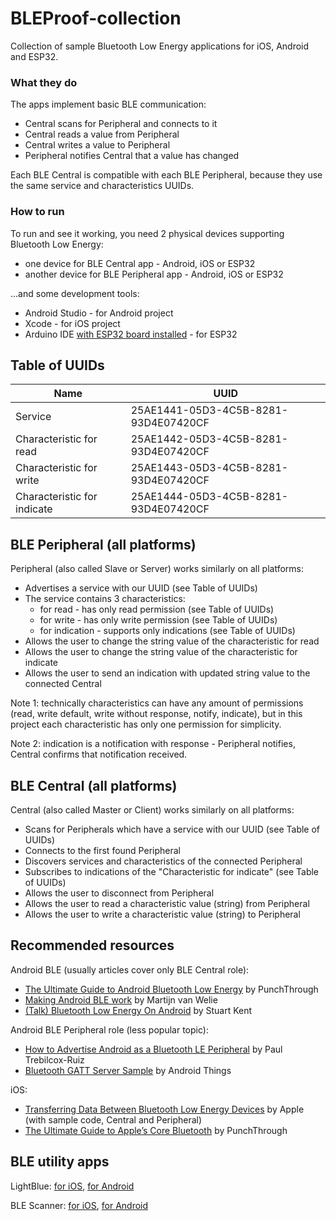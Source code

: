 # BLEProof-collection
Collection of sample Bluetooth Low Energy applications for iOS, Android and ESP32.

### What they do
The apps implement basic BLE communication:
* Central scans for Peripheral and connects to it
* Central reads a value from Peripheral
* Central writes a value to Peripheral
* Peripheral notifies Central that a value has changed

Each BLE Central is compatible with each BLE Peripheral, because they use the same service and characteristics UUIDs.

### How to run
To run and see it working, you need 2 physical devices supporting Bluetooth Low Energy:
* one device for BLE Central app - Android, iOS or ESP32
* another device for BLE Peripheral app - Android, iOS or ESP32

...and some development tools:
* Android Studio - for Android project
* Xcode - for iOS project
* Arduino IDE [with ESP32 board installed](https://randomnerdtutorials.com/installing-the-esp32-board-in-arduino-ide-windows-instructions/) - for ESP32

## Table of UUIDs
Name | UUID
----- | ---------------
Service | 25AE1441-05D3-4C5B-8281-93D4E07420CF
Characteristic for read | 25AE1442-05D3-4C5B-8281-93D4E07420CF
Characteristic for write | 25AE1443-05D3-4C5B-8281-93D4E07420CF
Characteristic for indicate | 25AE1444-05D3-4C5B-8281-93D4E07420CF

## BLE Peripheral (all platforms)
Peripheral (also called Slave or Server) works similarly on all platforms:
* Advertises a service with our UUID (see Table of UUIDs)
* The service contains 3 characteristics:
  * for read - has only read permission (see Table of UUIDs)
  * for write - has only write permission (see Table of UUIDs)
  * for indication - supports only indications (see Table of UUIDs)
* Allows the user to change the string value of the characteristic for read
* Allows the user to change the string value of the characteristic for indicate
* Allows the user to send an indication with updated string value to the connected Central

Note 1: technically characteristics can have any amount of permissions (read, write default, write without response, notify, indicate), but in this project each characteristic has only one permission for simplicity.

Note 2: indication is a notification with response - Peripheral notifies, Central confirms that notification received.

## BLE Central (all platforms)
Central (also called Master or Client) works similarly on all platforms:
* Scans for Peripherals which have a service with our UUID (see Table of UUIDs)
* Connects to the first found Peripheral
* Discovers services and characteristics of the connected Peripheral
* Subscribes to indications of the "Characteristic for indicate" (see Table of UUIDs)
* Allows the user to disconnect from Peripheral
* Allows the user to read a characteristic value (string) from Peripheral
* Allows the user to write a characteristic value (string) to Peripheral

## Recommended resources
Android BLE (usually articles cover only BLE Central role):
* [The Ultimate Guide to Android Bluetooth Low Energy](https://punchthrough.com/android-ble-guide/) by PunchThrough
* [Making Android BLE work](https://medium.com/@martijn.van.welie/making-android-ble-work-part-1-a736dcd53b02) by Martijn van Welie
* [(Talk) Bluetooth Low Energy On Android](https://www.stkent.com/2017/09/18/ble-on-android.html) by Stuart Kent

Android BLE Peripheral role (less popular topic):
* [How to Advertise Android as a Bluetooth LE Peripheral](https://code.tutsplus.com/tutorials/how-to-advertise-android-as-a-bluetooth-le-peripheral--cms-25426) by Paul Trebilcox-Ruiz
* [Bluetooth GATT Server Sample](https://github.com/androidthings/sample-bluetooth-le-gattserver) by Android Things

iOS:
* [Transferring Data Between Bluetooth Low Energy Devices](https://developer.apple.com/documentation/corebluetooth/transferring_data_between_bluetooth_low_energy_devices) by Apple (with sample code, Central and Peripheral)
* [The Ultimate Guide to Apple’s Core Bluetooth](https://punchthrough.com/core-bluetooth-basics/) by PunchThrough

## BLE utility apps
LightBlue: [for iOS](https://apps.apple.com/us/app/lightblue/id557428110#?platform=iphone), [for Android](https://play.google.com/store/apps/details?&hl=en&id=com.punchthrough.lightblueexplorer)

BLE Scanner: [for iOS](https://apps.apple.com/us/app/ble-scanner-4-0/id1221763603#?platform=iphone), [for Android](https://play.google.com/store/apps/details?hl=en&id=com.macdom.ble.blescanner)
